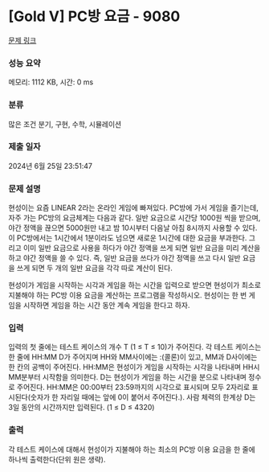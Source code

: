 # [Gold V] PC방 요금 - 9080 

[문제 링크](https://www.acmicpc.net/problem/9080) 

### 성능 요약

메모리: 1112 KB, 시간: 0 ms

### 분류

많은 조건 분기, 구현, 수학, 시뮬레이션

### 제출 일자

2024년 6월 25일 23:51:47

### 문제 설명

<p>현성이는 요즘 LINEAR 2라는 온라인 게임에 빠져있다. PC방에 가서 게임을 즐기는데, 자주 가는 PC방의 요금체계는 다음과 같다. 일반 요금으로 시간당 1000원 씩을 받으며, 야간 정액을 끊으면 5000원만 내고 밤 10시부터 다음날 아침 8시까지 사용할 수 있다. 이 PC방에서는 1시간에서 1분이라도 넘으면 새로운 1시간에 대한 요금을 부과한다. 그리고 이미 일반 요금으로 사용을 하다가 야간 정액을 쓰게 되면 일반 요금을 미리 계산을 하고 야간 정액을 쓸 수 있다. 즉, 일반 요금을 쓰다가 야간 정액을 쓰고 다시 일반 요금을 쓰게 되면 두 개의 일반 요금을 각각 따로 계산이 된다.</p>

<p>현성이가 게임을 시작하는 시각과 게임을 하는 시간을 입력으로 받으면 현성이가 최소로 지불해야 하는 PC방 이용 요금을 계산하는 프로그램을 작성하시오. 현성이는 한 번 게임을 시작하면 게임을 하는 시간 동안 계속 게임을 한다고 하자.</p>

### 입력 

 <p>입력의 첫 줄에는 테스트 케이스의 개수 T (1 ≤ T ≤ 10)가 주어진다. 각 테스트 케이스는 한 줄에 HH:MM D가 주어지며 HH와 MM사이에는 :(콜론)이 있고, MM과 D사이에는 한 칸의 공백이 주어진다. HH:MM은 현성이가 게임을 시작하는 시각을 나타내며 HH시 MM분부터 시작함을 의미한다. D는 현성이가 게임을 하는 시간을 분으로 나타내며 정수로 주어진다. HH:MM은 00:00부터 23:59까지의 시각으로 표시되며 모두 2자리로 표시된다(숫자가 한 자리일 때에는 앞에 0이 붙어서 주어진다.). 사람 체력의 한계상 D는 3일 동안의 시간까지만 입력된다. (1 ≤ D ≤ 4320)</p>

### 출력 

 <p>각 테스트 케이스에 대해서 현성이가 지불해야 하는 최소의 PC방 이용 요금을 한 줄에 하나씩 출력한다(단위 원은 생략).</p>

